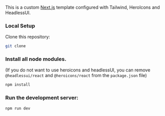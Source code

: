 This is a custom [Next.js](https://nextjs.org/) template configured with Tailwind, HeroIcons and HeadlessUI.

### Local Setup

Clone this repository:

```bash
git clone
```

### Install all node modules.

(If you do not want to use heroicons and headlessUI, you can remove `@headlessui/react` and `@heroicons/react` from the `package.json` file)

```bash
npm install
```

### Run the development server:

```bash
npm run dev
```
